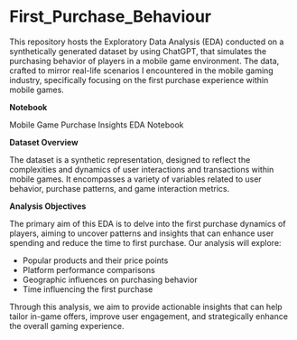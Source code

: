 # First_Purchase_Behaviour

This repository hosts the Exploratory Data Analysis (EDA) conducted on a synthetically generated dataset by using ChatGPT, that simulates the purchasing behavior of players in a mobile game environment. The data, crafted to mirror real-life scenarios I encountered in the mobile gaming industry, specifically focusing on the first purchase experience within mobile games.

**Notebook**

Mobile Game Purchase Insights EDA Notebook

**Dataset Overview**

The dataset is a synthetic representation, designed to reflect the complexities and dynamics of user interactions and transactions within mobile games. It encompasses a variety of variables related to user behavior, purchase patterns, and game interaction metrics.

**Analysis Objectives**

The primary aim of this EDA is to delve into the first purchase dynamics of players, aiming to uncover patterns and insights that can enhance user spending and reduce the time to first purchase. Our analysis will explore:

* Popular products and their price points
* Platform performance comparisons
* Geographic influences on purchasing behavior
* Time influencing the first purchase

Through this analysis, we aim to provide actionable insights that can help tailor in-game offers, improve user engagement, and strategically enhance the overall gaming experience.
